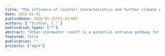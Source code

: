 ```yaml
---
title: "The influence of rainfall characteristics and further climate properties on trace pollutants in urban stormwater runoff"
date: 2015-01-01
publishDate: 2020-05-25T15:14:06Z
authors: [ "Eichler, C." ]
publication_types: ["7"]
abstract: "Urban stormwater runoff is a potential entrance pathway for a wide range of anthropogenic trace pollutants, like biocides, plasticizers, heavy metals or flame retardants, to urban lakes and rivers. However, little is known on dependencies of the occurrence of these trace pollutants on rain event characteristics and climate or seasonal influences. Furthermore, the importance of such dependencies for the calculation of loads and the uncertainties involved are unclear. This thesis evaluates possible correlations between trace pollutant concentrations in urban stormwater runoff and rain event characteristics together with further climate and seasonal influences, based on a large set of measurements from the project “Trace organics in Berlin stormwater runoff (OgRe)”. Here, samples were taken in a one-year monitoring program for five stormwater catchments representing specific urban structure types. Additionally, this thesis investigates whether the consideration of those correlations is necessary for the calculation of loads or whether the use of a mean concentration is sufficient. A method for the correlation analysis is developed and applied to the data, under the requirement to use just one influencing factor (predictor) per correlation and to keep the models simple. Regression models are fitted with regard to normal and log-normal error distributions. The models are evaluated regarding their goodness of fit using the Nash-Sutcliffe efficiency, the log-likelihood ratio, and the prediction coefficient of determination. For 45 out of 48 of the considered substances at least one correlation (i.e. in one of the five catchments) with rain or climate predictors is found. In addition, it is demonstrated that seasonal influences have an effect on substance concentrations for 25 out of 48 substances. Thus, the selected predictor values prove useful to explain the measured concentrations. Only 11 substances show the same correlation with a rain/climate predictor in four catchments and none in all five catchments. So, while concentrations for single events in one catchment can be well explained by the correlations, overall concentration patterns seem to be strongly influenced by the catchment, i.e. its urban structure type. Furthermore, it is shown that the assumption of a normally distributed error does not represent the data adequately in most cases. Consideration of a log-normal error distribution improves most regression models significantly. Regarding single substances, the correlation analysis helps to explain observed patterns. For instance, terbuthylazine, an agricultural pesticide, was only detected during typical application months of May and June, with the same observation in all five catchments. Accordingly, atmospheric deposition from the agricultural surroundings seems a reasonable explanation. In a second example, nicotine was found at very high concentrations in four catchments for low rain event durations, showing a strong decrease with increasing duration. This behavior can be explained by the fast elution of nicotine from cigarette butts within the first minutes of a rain event, followed by dilution during longer rain events. An exemplary load estimation based on a 30-year rain series for Berlin using a Monte Carlo simulation demonstrates that the use of regression models versus mean concentrations can lead to very different results. The reason lies in the selection of sampled rain events which are not distributed according their contribution to the total runoff volume (there should be more small to medium rain events, which contribute more to the total runoff volume). In conclusion, errors in the load estimation can result from i) using a mean concentration instead of a valid correlation, but also from ii) using a non-valid correlation. This underlines the importance of performing a correlation analysis before load calculations, but also the importance of a critical evaluation of the sample data and the correlations. For the latter, a combined evaluation along several goodness-of-fit metrics is suggested, together with plausibility checks of the correlation and of the considered range of values within which the regression model is applied."
featured: false
publication: ""
projects: ["ogre"]
---
```


